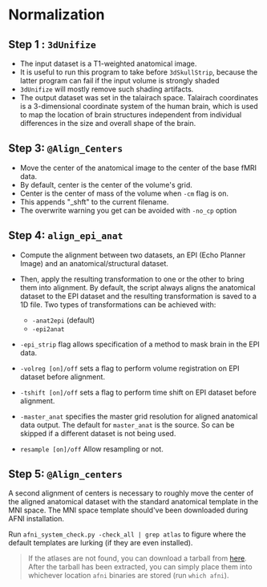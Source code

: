 # Normalization

## Step 1 : `3dUnifize`

* The input dataset is a T1-weighted anatomical image.
* It is useful to run this program to take before `3dSkullStrip`,
  because the latter program can fail if the input volume is strongly
  shaded
* `3dUnifize` will mostly remove such shading artifacts.
* The output dataset was set in the talairach space. Talairach
  coordinates is a 3-dimensional coordinate system of the human brain,
  which is used to map the location of brain structures independent
  from individual differences in the size and overall shape of the
  brain.

## Step 3: `@Align_Centers`

* Move the center of the anatomical image to the center of the base
  fMRI data.
* By default, center is the center of the volume's grid.
* Center is the center of mass of the volume when `-cm` flag is on.
* This appends "_shft" to the current filename.
* The overwrite warning you get can be avoided with `-no_cp` option

## Step 4: `align_epi_anat`

* Compute the alignment between two datasets, an EPI (Echo Planner
  Image) and an anatomical/structural dataset.
* Then, apply the resulting transformation to one or the other to
  bring them into alignment. By default, the script always aligns the
  anatomical dataset to the EPI dataset and the resulting
  transformation is saved to a 1D file. Two types of transformations
  can be achieved with:

    - `-anat2epi` (default)
    - `-epi2anat`

* `-epi_strip` flag allows specification of a method to mask brain in
  the EPI data.
* `-volreg [on]/off` sets a flag to perform volume registration on EPI
  dataset before alignment.
* `-tshift [on]/off` sets a flag to perform time shift on EPI
  dataset before alignment.
* `-master_anat` specifies the master grid resolution for aligned
  anatomical data output. The default for `master_anat` is the source.
  So can be skipped if a different dataset is not being used.
* `resample [on]/off` Allow resampling or not.

## Step 5: `@Align_centers`

A second alignment of centers is necessary to roughly move the center
of the aligned anatomical dataset with the standard anatomical
template in the MNI space. The MNI space template should've been
downloaded during AFNI installation.

Run `afni_system_check.py -check_all | grep atlas` to figure where the
default templates are lurking (if they are even installed).

> If the atlases are not found, you can download a tarball from [here](https://bit.ly/3BpKN2K).
> After the tarball has been extracted, you can simply place them into
> whichever location `afni` binaries are stored (run `which afni`).



